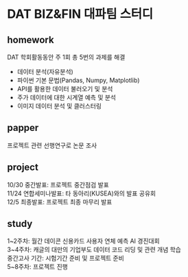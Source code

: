 # DAT BIZ&amp;FIN 대파팀 스터디    
## homework    
DAT 학회활동동안 주 1회 총 5번의 과제를 해결  
- 데이터 분석(자유분석)  
- 파이썬 기본 문법(Pandas, Numpy, Matplotlib)    
- API를 활용한 데이터 불러오기 및 분석    
- 주가 데이터에 대한 시계열 예측 및 분석    
- 이미지 데이터 분석 및 클러스터링  
  
## papper      
프로젝트 관련 선행연구로 논문 조사      
  
## project       
10/30 중간발표: 프로젝트 중간점검 발표         
11/24 연합세미나발표: 타 동아리(KUSEA)와의 발표 공유회        
12/5 최종발표: 프로젝트 최종 마무리 발표      
   
## study      
1~2주차: 월간 데이콘 신용카드 사용자 연체 예측 AI 경진대회        
3~4주차: 캐글의 대만의 기업부도 데이터 코드 리딩 및 관련 개념 학습      
중간고사 기간: 시험기간 준비 및 프로젝트 준비  
5~8주차: 프로젝트 진행  
